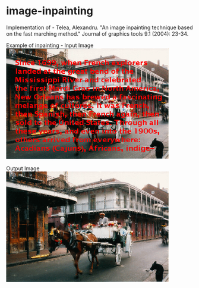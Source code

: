 # image-inpainting

Implementation of - Telea, Alexandru. "An image inpainting technique based on the fast marching method." Journal of graphics tools 9.1 (2004): 23-34.

Example of inpainting - 
Input Image
![alt text](https://raw.githubusercontent.com/pranjalmaheshwari/image-inpainting/master/data/broken.png)

Output Image
![alt text](https://raw.githubusercontent.com/pranjalmaheshwari/image-inpainting/master/data/restored.png)
